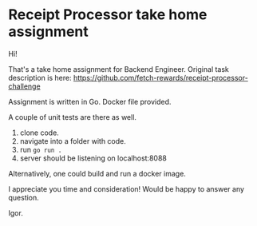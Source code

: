 # Receipt Processor take home assignment

Hi!

That's a take home assignment for Backend Engineer.
Original task description is here: https://github.com/fetch-rewards/receipt-processor-challenge

Assignment is written in Go.
Docker file provided.

A couple of unit tests are there as well.

1. clone code.
2. navigate into a folder with code.
3. run `go run .`
4. server should be listening on localhost:8088

Alternatively, one could build and run a docker image.

I appreciate you time and consideration! Would be happy to answer any question.

Igor.
